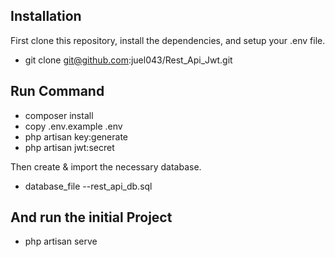 

## Installation

First clone this repository, install the dependencies, and setup your .env file.

- git clone git@github.com:juel043/Rest_Api_Jwt.git
## Run Command
- composer install
- copy .env.example   .env
- php artisan key:generate
- php artisan jwt:secret

Then create & import the necessary database.
- database_file  --rest_api_db.sql

## And run the initial Project
- php artisan serve


